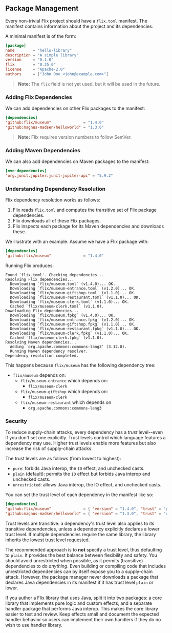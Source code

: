 ## Package Management

Every non-trivial Flix project should have a `flix.toml` manifest. The manifest
contains information about the project and its dependencies.

A minimal manifest is of the form:

```toml
[package]
name        = "hello-library"
description = "A simple library"
version     = "0.1.0"
flix        = "0.35.0"
license     = "Apache-2.0"
authors     = ["John Doe <john@example.com>"]
```

> **Note:** The `flix` field is not yet used, but it will be used in the future.

### Adding Flix Dependencies

We can add dependencies on other Flix packages to the manifest:

```toml
[dependencies]
"github:flix/museum"              = "1.4.0"
"github:magnus-madsen/helloworld" = "1.3.0"
```

> **Note:** Flix requires version numbers to follow SemVer.

### Adding Maven Dependencies

We can also add dependencies on Maven packages to the manifest:

```toml
[mvn-dependencies]
"org.junit.jupiter:junit-jupiter-api" = "5.9.2"
```

### Understanding Dependency Resolution

Flix dependency resolution works as follows:

1. Flix reads `flix.toml` and computes the transitive set of Flix package
   dependencies.
2. Flix downloads all of these Flix packages.
3. Flix inspects each package for its Maven dependencies and downloads these.

We illustrate with an example. Assume we have a Flix package with:

```toml
[dependencies]
"github:flix/museum"              = "1.4.0"
```

Running Flix produces:

```
Found `flix.toml'. Checking dependencies...
Resolving Flix dependencies...
  Downloading `flix/museum.toml` (v1.4.0)... OK.
  Downloading `flix/museum-entrance.toml` (v1.2.0)... OK.
  Downloading `flix/museum-giftshop.toml` (v1.1.0)... OK.
  Downloading `flix/museum-restaurant.toml` (v1.1.0)... OK.
  Downloading `flix/museum-clerk.toml` (v1.1.0)... OK.
  Cached `flix/museum-clerk.toml` (v1.1.0).
Downloading Flix dependencies...
  Downloading `flix/museum.fpkg` (v1.4.0)... OK.
  Downloading `flix/museum-entrance.fpkg` (v1.2.0)... OK.
  Downloading `flix/museum-giftshop.fpkg` (v1.1.0)... OK.
  Downloading `flix/museum-restaurant.fpkg` (v1.1.0)... OK.
  Downloading `flix/museum-clerk.fpkg` (v1.1.0)... OK.
  Cached `flix/museum-clerk.fpkg` (v1.1.0).
Resolving Maven dependencies...
  Adding `org.apache.commons:commons-lang3' (3.12.0).
  Running Maven dependency resolver.
Dependency resolution completed.
```

This happens because `flix/museum` has the following dependency tree:

- `flix/museum` depends on:
    - `flix/museum-entrance` which depends on:
        - `flix/museum-clerk`
    - `flix/museum-giftshop` which depends on:
        - `flix/museum-clerk`
    - `flix/museum-restaurant` which depends on
        - `org.apache.commons:commons-lang3`

### Security
To reduce supply-chain attacks, every dependency has a *trust*
level--even if you don't set one explicitly.
Trust levels control which language features a dependency may use.
Higher trust levels enable more features but also increase
the risk of supply-chain attacks.

The trust levels are as follows (from lowest to highest):
- `pure`: forbids Java interop, the `IO` effect, and unchecked casts.
- `plain` (default): permits the `IO` effect but forbids Java interop
  and unchecked casts.
- `unrestricted`: allows Java interop, the IO effect, and unchecked casts.

You can set the trust level of each dependency in the manifest like so:
```toml
[dependencies]
"github:flix/museum"              = { "version" = "1.4.0", "trust" = "plain" }
"github:magnus-madsen/helloworld" = { "version" = "1.3.0", "trust" = "unrestricted" }
```

Trust levels are transitive: a dependency's trust level also applies
to its transitive dependencies, unless a dependency explicitly declares
a lower trust level.
If multiple dependencies require the same library,
the library inherits the lowest trust level requested.

The recommended approach is to **not** specify a trust level, thus
defaulting to `plain`.
It provides the best balance between flexibility and safety.
You should avoid unrestricted when possible, as it permits
(transitive) dependencies to do *anything*.
Even building or compiling code that includes unrestricted dependencies
can by itself expose you to a supply-chain attack.
However, the package manager never downloads a package
that declares Java dependencies in its manifest if it has
trust level `plain` or lower.

If you author a Flix library that uses Java, split it into two
packages: a core library that implements pure logic and custom
effects, and a separate handler package that performs Java interop.
This makes the core library easier to test and review.
Keep effects small and document the expected handler behavior so
users can implement their own handlers if they do no wish to
use handler library.
